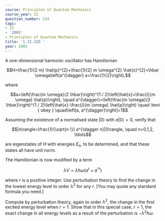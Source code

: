 ```yaml
---
course: Principles of Quantum Mechanics
course_year: II
question_number: 124
tags:
- II
- '2005'
- Principles of Quantum Mechanics
title: '1.II.32D '
year: 2005
---
```



A one-dimensional harmonic oscillator has Hamiltonian

$$H=\frac{1}{2 m} \hat{p}^{2}+\frac{1}{2} m \omega^{2} \hat{x}^{2}=\hbar \omega\left(a^{\dagger} a+\frac{1}{2}\right),$$

where

$$a=\left(\frac{m \omega}{2 \hbar}\right)^{1 / 2}\left(\hat{x}+\frac{i}{m \omega} \hat{p}\right), \quad a^{\dagger}=\left(\frac{m \omega}{2 \hbar}\right)^{1 / 2}\left(\hat{x}-\frac{i}{m \omega} \hat{p}\right) \quad \text { obey } \quad\left[a, a^{\dagger}\right]=1$$

Assuming the existence of a normalised state $|0\rangle$ with $a|0\rangle=0$, verify that

$$|n\rangle=\frac{1}{\sqrt{n !}} a^{\dagger n}|0\rangle, \quad n=0,1,2, \ldots$$

are eigenstates of $H$ with energies $E_{n}$, to be determined, and that these states all have unit norm.

The Hamiltonian is now modified by a term

$$\lambda V=\lambda \hbar \omega\left(a^{r}+a^{\dagger r}\right)$$

where $r$ is a positive integer. Use perturbation theory to find the change in the lowest energy level to order $\lambda^{2}$ for any $r$. [You may quote any standard formula you need.]

Compute by perturbation theory, again to order $\lambda^{2}$, the change in the first excited energy level when $r=1$. Show that in this special case, $r=1$, the exact change in all energy levels as a result of the perturbation is $-\lambda^{2} \hbar \omega$.